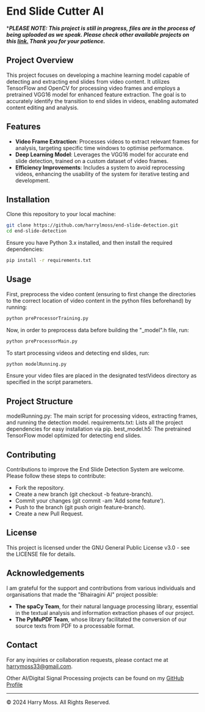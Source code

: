 # End Slide Cutter AI

****PLEASE NOTE: This project is still in progress, files are in the process of being uploaded as we speak. Please check other available projects on this [link.](https://github.com/HarryLMoss) Thank you for your patience.***

## Project Overview
This project focuses on developing a machine learning model capable of detecting and extracting end slides from video content. It utilizes TensorFlow and OpenCV for processing video frames and employs a pretrained VGG16 model for enhanced feature extraction. The goal is to accurately identify the transition to end slides in videos, enabling automated content editing and analysis.

## Features
- **Video Frame Extraction**: Processes videos to extract relevant frames for analysis, targeting specific time windows to optimise performance.
- **Deep Learning Model**: Leverages the VGG16 model for accurate end slide detection, trained on a custom dataset of video frames.
- **Efficiency Improvements**: Includes a system to avoid reprocessing videos, enhancing the usability of the system for iterative testing and development.

## Installation
Clone this repository to your local machine:
```bash
git clone https://github.com/harrylmoss/end-slide-detection.git
cd end-slide-detection
```
Ensure you have Python 3.x installed, and then install the required dependencies:

```bash
pip install -r requirements.txt
```
## Usage
First, preprocess the video content (ensuring to first change the directories to the correct location of video content in the python files beforehand) by running:

```bash
python preProcessorTraining.py
```

Now, in order to preprocess data before building the "_model".h file, run:

```bash
python preProcessorMain.py
```
To start processing videos and detecting end slides, run:

```bash
python modelRunning.py
```
Ensure your video files are placed in the designated testVideos directory as specified in the script parameters.

## Project Structure
modelRunning.py: The main script for processing videos, extracting frames, and running the detection model.
requirements.txt: Lists all the project dependencies for easy installation via pip.
best_model.h5: The pretrained TensorFlow model optimized for detecting end slides.

## Contributing
Contributions to improve the End Slide Detection System are welcome. Please follow these steps to contribute:

- Fork the repository.
- Create a new branch (git checkout -b feature-branch).
- Commit your changes (git commit -am 'Add some feature').
- Push to the branch (git push origin feature-branch).
- Create a new Pull Request.

## License
This project is licensed under the GNU General Public License v3.0 - see the LICENSE file for details.

## Acknowledgements
I am grateful for the support and contributions from various individuals and organisations that made the "Bhairagini AI" project possible:

- **The spaCy Team**, for their natural language processing library, essential in the textual analysis and information extraction phases of our project.
- **The PyMuPDF Team**, whose library facilitated the conversion of our source texts from PDF to a processable format.

## Contact
For any inquiries or collaboration requests, please contact me at harrymoss33@gmail.com.

Other AI/Digital Signal Processing projects can be found on my [GitHub Profile](https://github.com/HarryLMoss)

---

© 2024 Harry Moss. All Rights Reserved.
